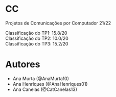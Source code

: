 # CC

Projetos de Comunicações por Computador 21/22

Classificação do TP1: 15.8/20\
Classificação do TP2: 10.0/20\
Classificação do TP3: 15.2/20

# Autores

- Ana Murta (@AnaMurta10)
- Ana Henriques (@AnaHenriques01)
- Ana Canelas (@CatCanelas13)
